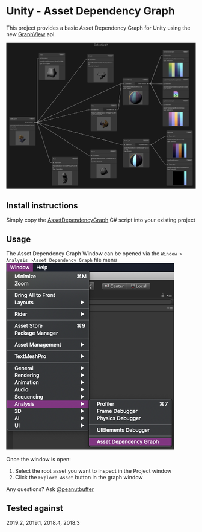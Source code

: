 # Unity - Asset Dependency Graph 

This project provides a basic Asset Dependency Graph for Unity using the new [GraphView](https://docs.unity3d.com/2019.2/Documentation/ScriptReference/Experimental.GraphView.GraphView.html) api.

![](Images/Example.png?raw=true)

## Install instructions
Simply copy the [AssetDependencyGraph](Assets/Editor/AssetDependencyGraph.cs) C# script into your existing project

## Usage

The Asset Dependency Graph Window can be opened via the `Window > Analysis >Asset Dependency Graph` file menu
![](Images/Usage.png?raw=true)

Once the window is open:
1. Select the root asset you want to inspect in the Project window
2. Click the `Explore Asset` button in the graph window

Any questions? Ask [@peanutbuffer](https://twitter.com/PeanutBuffer)

## Tested against
2019.2, 2019.1, 2018.4, 2018.3

